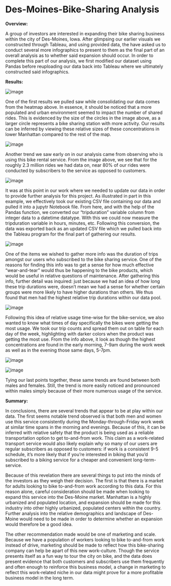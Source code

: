 # Des-Moines-Bike-Sharing Analysis

**Overview:**

A group of investors are interested in expanding their bike sharing business within the city of Des-Moines, Iowa. After glimpsing our earlier visuals we constructed through Tableau, and using provided data, the have asked us to conduct several more infographics to present to them as the final part of an overall analysis as to whether said expansion should occur. In order to complete this part of our analysis, we first modified our dataset using Pandas before reuploading our data back into Tableau where we ultimately constructed said infographics. 

**Results:**

![image](https://user-images.githubusercontent.com/91284661/148690164-7abb46cc-6b80-4ded-832f-a9748724cf26.png)

One of the first results we pulled saw while consolidating our data comes from the heatmap above. In essence, it should be noticed that a more populated and urban environment seemed to impact the number of shared rides. This is evidenced by the size of the circles in the image above, as a larger circle represents a bike sharing station with more activity. Our results can be inferred by viewing these relative sizes of these concentrations in lower Manhattan compared to the rest of the map.

![image](https://user-images.githubusercontent.com/91284661/148690169-11eec865-a828-4987-a48d-1a8733e95603.png)

Another trend we saw early on in our analysis came from observing who is using this bike rental service. From the image above, we see that for the roughly 2.3 million rides we had data on, near 80% of our rides were conducted by subscribers to the service as opposed to customers.

![image](https://user-images.githubusercontent.com/91284661/148690175-f9b24b99-e9d0-448b-b37e-e2624acad438.png)

It was at this point in our work where we needed to update our data in order to provide further analysis for this project. As illustrated in part in this example, we effectively took our existing CSV file containing our data and pulled it into a jupytr Notebook file. From here, and with the help of the Pandas function, we converted our “tripduration” variable column from integer data to a datetime datatype. With this we could now measure the tripduration variable in hours, minutes, etc. Following this conversion, the data was exported back as an updated CSV file which we pulled back into the Tableau program for the final part of gathering our results.

![image](https://user-images.githubusercontent.com/91284661/148690184-068b36d6-0971-4814-bfb6-d7271dc305b8.png)

One of the items we wished to gather more info was the duration of trips amongst our users who subscribed to the bike sharing service. One of the reasons for finding this info was to get a sense for how much effective “wear-and-tear” would thus be happening to the bike products, which would be useful in relative questions of maintenance. After gathering this info, further detail was inquired: just because we had an idea of how long these trip durations were, doesn’t mean we had a sense for whether certain groups were more likely to have higher durations than others. We thus found that men had the highest relative trip durations within our data pool.

![image](https://user-images.githubusercontent.com/91284661/148690194-8c228a0f-39df-4502-b7b4-d29615d811f5.png)

Following this idea of relative usage time-wise for the bike-service, we also wanted to know what times of day specifically the bikes were getting the most usage. We took our trip counts and spread them out on table for each day of the week, highlighting with darker colors when the product was getting the most use. From the info above, it look as though the highest concentrations are found in the early morning, 7-9am during the work week as well as in the evening those same days, 5-7pm.

![image](https://user-images.githubusercontent.com/91284661/148690204-a5e5214e-57f4-44fc-8a26-9a4021750ea5.png)

![image](https://user-images.githubusercontent.com/91284661/148690211-1f6c14f1-1e5f-422d-ba9b-606678760272.png)

Tying our last points together, these same trends are found between both males and females. Still, the trend is more easily noticed and pronounced within males simply because of their more numerous usage of the service.

**Summary:**

In conclusions, there are several trends that appear to be at play within our data. The first seems notable trend observed is that both men and women use this service consistently during the Monday-through-Friday work week at similar time spans in the morning and evenings. Because of this, it can be inferred with relative safety that the product is being used as a reliable transportation option to get to-and-from work. This claim as a work-related transport service would also likely explain why so many of our users are regular subscribers as opposed to customers: if work is a consistent 9-5 schedule, it’s more likely that if you’re interested in biking that you’d subscribed to a biking service for a cheaper and convenient long-term-service.

Because of this revelation there are several things to put into the minds of the investors as they weigh their decision. The first is that there is a market for adults looking to bike to-and-from work according to this data. For this reason alone, careful consideration should be made when looking to expand this service into the Des-Moine market. Manhattan is a highly urbanized and populated location, and expansion should be made for this industry into other highly urbanized, populated centers within the country. Further analysis into the relative demographics and landscape of Des-Moine would need to be made in order to determine whether an expansion would therefore be a good idea.

The other recommendation made would be one of marketing and scale. Because we have a population of workers looking to bike to-and-from work instead of drive, marketing should be made to reflect how this bike-sharing company can help be apart of this new work-culture. Though the service presents itself as a fun way to tour the city on bike, and the data does present evidence that both customers and subscribers use them frequently and often enough to reinforce this business model, a change in marketing to reflect this work-related niche in our data might prove for a more profitable business model in the long term.
